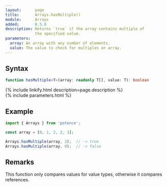 ```yaml
---
layout:      page
title:       Arrays.hasMultiple()
module:      Arrays
added:       0.5.0
description: Returns `true` if the array contains multiple of
             the specified value.
parameters:
  array: An array with any number of elements.
  value: The value to check for multiples on array.
---
```

## Syntax

```ts
function hasMultiple<T>(array: readonly T[], value: T): boolean
```

<div class="description">{% include linkify.html description=page.description %}</div>
{% include parameters.html %}

## Example

```ts
import { Arrays } from 'potence';

const array = [0, 1, 2, 2, 3];

Arrays.hasMultiple(array, 2);  // -> true
Arrays.hasMultiple(array, 0);  // -> false
```

## Remarks

This function only compares values for value types,
otherwise it compares references.
